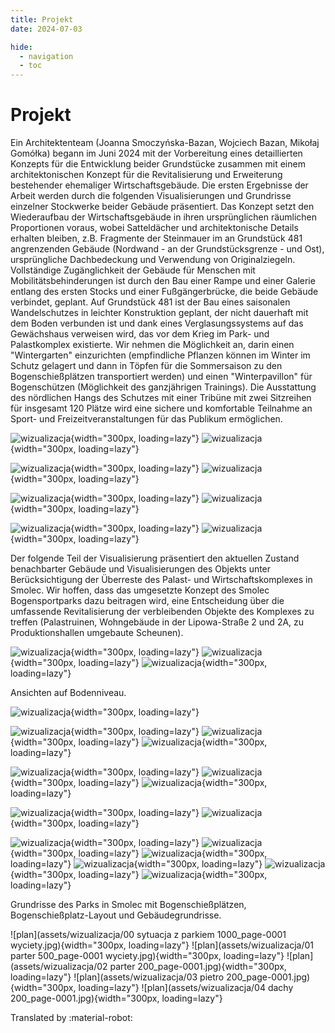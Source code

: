 ```yaml
---
title: Projekt
date: 2024-07-03

hide:
  - navigation
  - toc
---
```


# Projekt

Ein Architektenteam (Joanna Smoczyńska-Bazan, Wojciech Bazan, Mikołaj Gomółka) begann im Juni 2024 mit der Vorbereitung eines detaillierten Konzepts für die Entwicklung beider Grundstücke zusammen mit einem architektonischen Konzept für die Revitalisierung und Erweiterung bestehender ehemaliger Wirtschaftsgebäude. Die ersten Ergebnisse der Arbeit werden durch die folgenden Visualisierungen und Grundrisse einzelner Stockwerke beider Gebäude präsentiert. Das Konzept setzt den Wiederaufbau der Wirtschaftsgebäude in ihren ursprünglichen räumlichen Proportionen voraus, wobei Satteldächer und architektonische Details erhalten bleiben, z.B. Fragmente der Steinmauer im an Grundstück 481 angrenzenden Gebäude (Nordwand - an der Grundstücksgrenze - und Ost), ursprüngliche Dachbedeckung und Verwendung von Originalziegeln. Vollständige Zugänglichkeit der Gebäude für Menschen mit Mobilitätsbehinderungen ist durch den Bau einer Rampe und einer Galerie entlang des ersten Stocks und einer Fußgängerbrücke, die beide Gebäude verbindet, geplant. Auf Grundstück 481 ist der Bau eines saisonalen Wandelschutzes in leichter Konstruktion geplant, der nicht dauerhaft mit dem Boden verbunden ist und dank eines Verglasungssystems auf das Gewächshaus verweisen wird, das vor dem Krieg im Park- und Palastkomplex existierte. Wir nehmen die Möglichkeit an, darin einen "Wintergarten" einzurichten (empfindliche Pflanzen können im Winter im Schutz gelagert und dann in Töpfen für die Sommersaison zu den Bogenschießplätzen transportiert werden) und einen "Winterpavillon" für Bogenschützen (Möglichkeit des ganzjährigen Trainings). Die Ausstattung des nördlichen Hangs des Schutzes mit einer Tribüne mit zwei Sitzreihen für insgesamt 120 Plätze wird eine sichere und komfortable Teilnahme an Sport- und Freizeitveranstaltungen für das Publikum ermöglichen.

![wizualizacja](assets/wizualizacja/20240625_Smolec_widok_z_lotu_ptaka_01_A.JPG){width="300px, loading=lazy"}
![wizualizacja](assets/wizualizacja/20240625_Smolec_widok_z_lotu_ptaka_01_B.JPG){width="300px, loading=lazy"}

![wizualizacja](assets/wizualizacja/20240625_Smolec_widok_z_lotu_ptaka_02_A.JPG){width="300px, loading=lazy"}
![wizualizacja](assets/wizualizacja/20240625_Smolec_widok_z_lotu_ptaka_02_B.JPG){width="300px, loading=lazy"}

![wizualizacja](assets/wizualizacja/20240625_Smolec_widok_z_lotu_ptaka_03_A.JPG){width="300px, loading=lazy"}
![wizualizacja](assets/wizualizacja/20240625_Smolec_widok_z_lotu_ptaka_03_B.JPG){width="300px, loading=lazy"}

![wizualizacja](assets/wizualizacja/20240625_Smolec_widok_z_lotu_ptaka_04_A.JPG){width="300px, loading=lazy"}
![wizualizacja](assets/wizualizacja/20240625_Smolec_widok_z_lotu_ptaka_04_B.JPG){width="300px, loading=lazy"}

Der folgende Teil der Visualisierung präsentiert den aktuellen Zustand benachbarter Gebäude und Visualisierungen des Objekts unter Berücksichtigung der Überreste des Palast- und Wirtschaftskomplexes in Smolec. Wir hoffen, dass das umgesetzte Konzept des Smolec Bogensportparks dazu beitragen wird, eine Entscheidung über die umfassende Revitalisierung der verbleibenden Objekte des Komplexes zu treffen (Palastruinen, Wohngebäude in der Lipowa-Straße 2 und 2A, zu Produktionshallen umgebaute Scheunen).

![wizualizacja](assets/wizualizacja/20240626_Smolec_widok_z_lotu_ptaka_05.JPG){width="300px, loading=lazy"}
![wizualizacja](assets/wizualizacja/20240626_Smolec_widok_z_lotu_ptaka_06.JPG){width="300px, loading=lazy"}
![wizualizacja](assets/wizualizacja/20240626_Smolec_widok_z_lotu_ptaka_07.JPG){width="300px, loading=lazy"}

Ansichten auf Bodenniveau.

![wizualizacja](assets/wizualizacja/20240625_Smolec_widok_z_poz_czl_01.JPG){width="300px, loading=lazy"}

![wizualizacja](assets/wizualizacja/20240625_Smolec_widok_z_poz_czl_02_A.JPG){width="300px, loading=lazy"}
![wizualizacja](assets/wizualizacja/20240625_Smolec_widok_z_poz_czl_02_B.JPG){width="300px, loading=lazy"}
![wizualizacja](assets/wizualizacja/20240625_Smolec_widok_z_poz_czl_02+.JPG){width="300px, loading=lazy"}

![wizualizacja](assets/wizualizacja/20240625_Smolec_widok_z_poz_czl_03_A.JPG){width="300px, loading=lazy"}
![wizualizacja](assets/wizualizacja/20240625_Smolec_widok_z_poz_czl_03_B.JPG){width="300px, loading=lazy"}
![wizualizacja](assets/wizualizacja/20240625_Smolec_widok_z_poz_czl_03+_A.JPG){width="300px, loading=lazy"}

![wizualizacja](assets/wizualizacja/20240625_Smolec_widok_z_lotu_ptaka_04_A.JPG){width="300px, loading=lazy"}
![wizualizacja](assets/wizualizacja/20240625_Smolec_widok_z_poz_czl_04_B.JPG){width="300px, loading=lazy"}

![wizualizacja](assets/wizualizacja/20240625_Smolec_widok_z_poz_czl_05_A.JPG){width="300px, loading=lazy"}
![wizualizacja](assets/wizualizacja/20240625_Smolec_widok_z_poz_czl_06_A.JPG){width="300px, loading=lazy"}
![wizualizacja](assets/wizualizacja/20240625_Smolec_widok_z_poz_czl_07_A.JPG){width="300px, loading=lazy"}
![wizualizacja](assets/wizualizacja/20240625_Smolec_widok_z_poz_czl_08_A.JPG){width="300px, loading=lazy"}
![wizualizacja](assets/wizualizacja/20240625_Smolec_widok_z_poz_czl_09.JPG){width="300px, loading=lazy"}
![wizualizacja](assets/wizualizacja/20240625_Smolec_widok_z_poz_czl_10.JPG){width="300px, loading=lazy"}

Grundrisse des Parks in Smolec mit Bogenschießplätzen, Bogenschießplatz-Layout und Gebäudegrundrisse.

![plan](assets/wizualizacja/00 sytuacja z parkiem 1000_page-0001 wyciety.jpg){width="300px, loading=lazy"}
![plan](assets/wizualizacja/01 parter 500_page-0001 wyciety.jpg){width="300px, loading=lazy"}
![plan](assets/wizualizacja/02 parter 200_page-0001.jpg){width="300px, loading=lazy"}
![plan](assets/wizualizacja/03 pietro 200_page-0001.jpg){width="300px, loading=lazy"}
![plan](assets/wizualizacja/04 dachy 200_page-0001.jpg){width="300px, loading=lazy"}

Translated by :material-robot:

